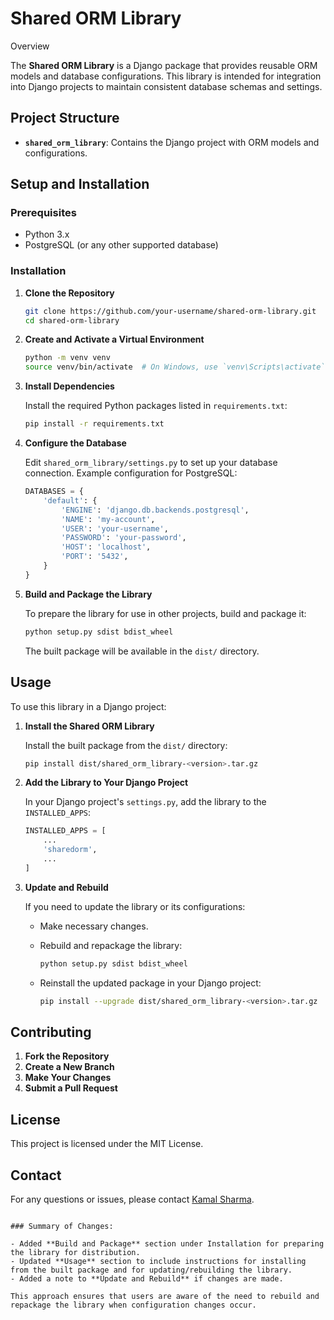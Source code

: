 # Shared ORM Library


Overview

The **Shared ORM Library** is a Django package that provides reusable ORM models and database configurations. This library is intended for integration into Django projects to maintain consistent database schemas and settings.

## Project Structure

- **`shared_orm_library`**: Contains the Django project with ORM models and configurations.

## Setup and Installation

### Prerequisites

- Python 3.x
- PostgreSQL (or any other supported database)

### Installation

1. **Clone the Repository**

   ```bash
   git clone https://github.com/your-username/shared-orm-library.git
   cd shared-orm-library
   ```

2. **Create and Activate a Virtual Environment**

   ```bash
   python -m venv venv
   source venv/bin/activate  # On Windows, use `venv\Scripts\activate`
   ```

3. **Install Dependencies**

   Install the required Python packages listed in `requirements.txt`:

   ```bash
   pip install -r requirements.txt
   ```

4. **Configure the Database**

   Edit `shared_orm_library/settings.py` to set up your database connection. Example configuration for PostgreSQL:

   ```python
   DATABASES = {
       'default': {
           'ENGINE': 'django.db.backends.postgresql',
           'NAME': 'my-account',
           'USER': 'your-username',
           'PASSWORD': 'your-password',
           'HOST': 'localhost',
           'PORT': '5432',
       }
   }
   ```

5. **Build and Package the Library**

   To prepare the library for use in other projects, build and package it:

   ```bash
   python setup.py sdist bdist_wheel
   ```

   The built package will be available in the `dist/` directory.

## Usage

To use this library in a Django project:

1. **Install the Shared ORM Library**

   Install the built package from the `dist/` directory:

   ```bash
   pip install dist/shared_orm_library-<version>.tar.gz
   ```

2. **Add the Library to Your Django Project**

   In your Django project's `settings.py`, add the library to the `INSTALLED_APPS`:

   ```python
   INSTALLED_APPS = [
       ...
       'sharedorm',
       ...
   ]
   ```

3. **Update and Rebuild**

   If you need to update the library or its configurations:

   - Make necessary changes.
   - Rebuild and repackage the library:

     ```bash
     python setup.py sdist bdist_wheel
     ```

   - Reinstall the updated package in your Django project:

     ```bash
     pip install --upgrade dist/shared_orm_library-<version>.tar.gz
     ```



## Contributing

1. **Fork the Repository**
2. **Create a New Branch**
3. **Make Your Changes**
4. **Submit a Pull Request**

## License

This project is licensed under the MIT License.

## Contact

For any questions or issues, please contact [Kamal Sharma](mailto:kamalsharma.git@gmail.com).
```

### Summary of Changes:

- Added **Build and Package** section under Installation for preparing the library for distribution.
- Updated **Usage** section to include instructions for installing from the built package and for updating/rebuilding the library.
- Added a note to **Update and Rebuild** if changes are made.

This approach ensures that users are aware of the need to rebuild and repackage the library when configuration changes occur.

